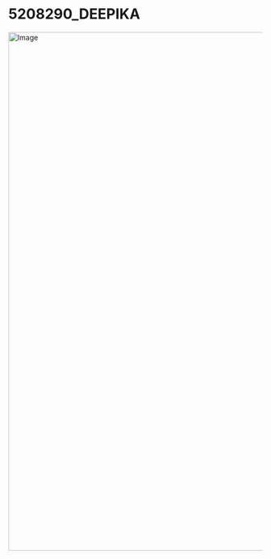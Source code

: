 # 5208290_DEEPIKA

<img width="1895" height="1027" alt="Image" src="https://github.com/user-attachments/assets/2b38728f-3acc-44d9-9ad4-1361ec58d6b9" />

